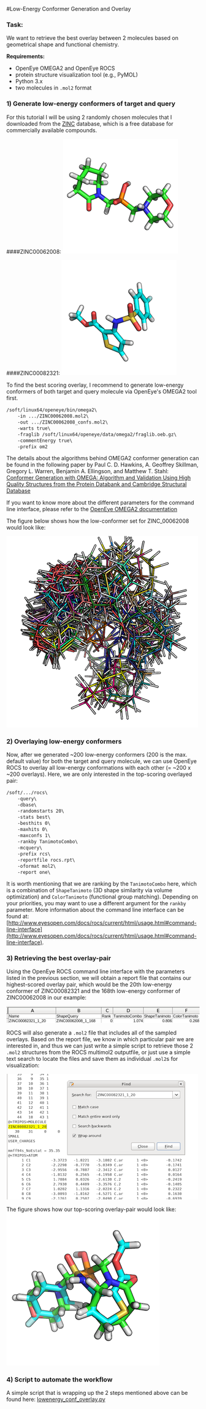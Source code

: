#Low-Energy Conformer Generation and Overlay

### Task:

We want to retrieve the best overlay between 2 molecules based on geometrical shape and functional chemistry.

**Requirements:**   
- OpenEye OMEGA2 and OpenEye ROCS  
- protein structure visualization tool (e.g., PyMOL)  
- Python 3.x  
- two molecules in `.mol2` format


### 1) Generate low-energy conformers of target and query

For this tutorial I will be using 2 randomly chosen molecules that I downloaded from the [ZINC](http://zinc.docking.org) database, which is a free database for commercially available compounds.

####ZINC00062008:
![./Images/ZINC00062008.png](./Images/ZINC00062008.png)


####ZINC00082321:
![./Images/ZINC00082321.png](./Images/ZINC00082321.png)

To find the best scoring overlay, I recommend to generate low-energy conformers of both target and query molecule via OpenEye's OMEGA2 tool first.

	/soft/linux64/openeye/bin/omega2\
        -in .../ZINC00062008.mol2\
        -out .../ZINC00062008_confs.mol2\
        -warts true\
        -fraglib /soft/linux64/openeye/data/omega2/fraglib.oeb.gz\
        -commentEnergy true\
        -prefix om2

The details about the algorithms behind OMEGA2 conformer generation can be found in the following paper by Paul C. D. Hawkins, A. Geoffrey Skillman, Gregory L. Warren, Benjamin A. Ellingson, and Matthew T. Stahl:  
[Conformer Generation with OMEGA: Algorithm and Validation Using High Quality Structures from the Protein Databank and Cambridge Structural Database](http://pubs.acs.org/doi/abs/10.1021/ci100031x)

If you want to know more about the different parameters for the command line interface, please refer to the [OpenEye OMEGA2 documentation](http://www.eyesopen.com/docs/omega/current/html/usage.html#command-line-interface)

The figure below shows how the low-conformer set for ZINC_00062008 would look like:

![](./Images/ZINC_00062008_confs_2.png)

### 2) Overlaying low-energy conformers

Now, after we generated ~200 low-energy conformers (200 is the max. default value) for both the target and query molecule, we can use OpenEye ROCS to overlay all low-energy conformations with each other (= ~200 x ~200 overlays). Here, we are only interested in the top-scoring overlayed pair:  

	/soft/.../rocs\
        -query\
        -dbase\
        -randomstarts 20\ 
        -stats best\
        -besthits 0\ 
        -maxhits 0\
        -maxconfs 1\
        -rankby TanimotoCombo\
        -mcquery\
        -prefix rcs\
        -reportfile rocs.rpt\ 
        -oformat mol2\ 
        -report one\

It is worth mentioning that we are ranking by the `TanimotoCombo` here, which is a combination of `ShapeTanimoto` (3D shape similarity via volume optimization) and `ColorTanimoto` (functional group matching). Depending on your priorities, you may want to use a different argument for the `rankby` parameter. 
More information about the command line interface can be found at: [http://www.eyesopen.com/docs/rocs/current/html/usage.html#command-line-interface](http://www.eyesopen.com/docs/rocs/current/html/usage.html#command-line-interface).

### 3) Retrieving the best overlay-pair
Using the OpenEye ROCS command line interface with the parameters listed in the previous section, we will obtain a report file that contains our highest-scored overlay pair, which would be the 20th low-energy conformer of ZINC00082321 and the 168th low-energy conformer of ZINC00062008 in our example:

![./Images/rocs_report.png](./Images/rocs_report.png)

ROCS will also generate a `.mol2` file that includes all of the sampled overlays. Based on the report file, we know in which particular pair we are interested in, and thus we can just write a simple script to retrieve those 2 `.mol2` structures from the ROCS multimol2 outputfile, or just use a simple text search to locate the files and save them as individual `.mol2`s for visualization:  

![./Images/locating_overlay.png](./Images/locating_overlay.png) 

The figure shows how our top-scoring overlay-pair would look like:
![](./Images/top_overlay.png)

### 4) Script to automate the workflow

A simple script that is wrapping up the 2 steps mentioned above can be found here: [lowenergy_conf_overlay.py](./Scripts/lowenergy_conf_overlay.py)